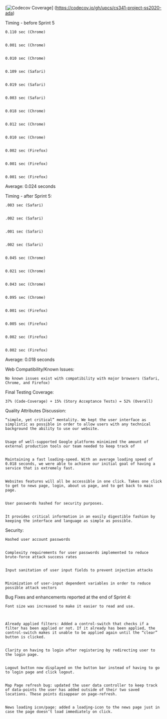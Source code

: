 [![Codecov Coverage](https://img.shields.io/codecov/c/github/upcs/cs341-project-ss2020-ada/sprint_4.svg?style=flat-square)]
(https://codecov.io/gh/upcs/cs341-project-ss2020-ada) 

Timing - before Sprint 5 


    0.110 sec (Chrome) 


    0.001 sec (Chrome) 


    0.010 sec (Chrome) 


    0.109 sec (Safari) 


    0.019 sec (Safari) 


    0.003 sec (Safari) 


    0.018 sec (Chrome) 


    0.012 sec (Chrome) 


    0.010 sec (Chrome) 


    0.002 sec (Firefox) 


    0.001 sec (Firefox) 


    0.001 sec (Firefox) 

Average: 0.024 seconds  


Timing - after Sprint 5:  


    .003 sec (Safari) 


    .002 sec (Safari) 


    .001 sec (Safari) 


    .002 sec (Safari) 


    0.045 sec (Chrome) 


    0.021 sec (Chrome) 


    0.043 sec (Chrome) 


    0.095 sec (Chrome) 


    0.001 sec (Firefox) 


    0.005 sec (Firefox) 


    0.002 sec (Firefox) 


    0.002 sec (Firefox) 
    

Average: 0.018 seconds 


 

Web Compatibility/Known Issues: 


    No known issues exist with compatibility with major browsers (Safari, Chrome, and Firefox) 
    

Final Testing Coverage:  


    37% (Code-Coverage) + 15% (Story Acceptance Tests) = 52% (Overall) 
    

Quality Attributes Discussion: 


    “simple, yet critical” mentality. We kept the user interface as simplistic as possible in order to allow users with any technical background the ability to use our website.  
    

    Usage of well-supported Google platforms minimized the amount of external production tools our team needed to keep track of 
    

    Maintaining a fast loading-speed. With an average loading speed of 0.018 seconds, we were able to achieve our initial goal of having a service that is extremely fast.  
    

    Websites features will all be accessible in one click. Takes one click to get to news page, login, about us page, and to get back to main page.  
    

    User passwords hashed for security purposes.  


    It provides critical information in an easily digestible fashion by keeping the interface and language as simple as possible.  


Security:  


    Hashed user account passwords 
    

    Complexity requirements for user passwords implemented to reduce brute-force attack success rates 


    Input sanitation of user input fields to prevent injection attacks 
    

    Minimization of user-input dependent variables in order to reduce possible attack vectors 
    

Bug Fixes and enhancements reported at the end of Sprint 4:  


    Font size was increased to make it easier to read and use.  
    
    

    Already applied filters: Added a control-switch that checks if a filter has been applied or not. If it already has been applied, the control-switch makes it unable to be applied again until the “clear” button is clicked. 


    Clarity on having to login after registering by redirecting user to the login page.  


    Logout button now displayed on the button bar instead of having to go to login page and click logout.  


    Map Page refresh bug: updated the user data controller to keep track of data-points the user has added outside of their two saved locations. These points disappear on page-refresh.  


    News loading icon/page: added a loading-icon to the news page just in case the page doesn’t load immediately on click. 

